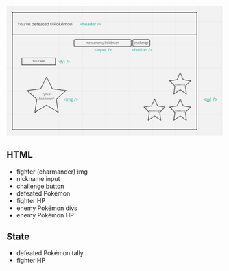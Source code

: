 ![wireframe for poké fighter](./assets/wireframe.png)

## HTML

-   fighter (charmander) img
-   nickname input
-   challenge button
-   defeated Pokémon
-   fighter HP
-   enemy Pokémon divs
-   enemy Pokémon HP

## State

-   defeated Pokémon tally
-   fighter HP
